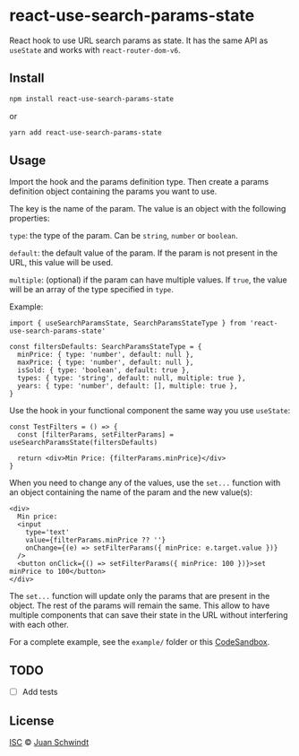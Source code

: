 # react-use-search-params-state

React hook to use URL search params as state. It has the same API as `useState` and works with `react-router-dom-v6`.

## Install

```bash
npm install react-use-search-params-state
```

or

```bash
yarn add react-use-search-params-state
```

## Usage

Import the hook and the params definition type.
Then create a params definition object containing the params you want to use.

The key is the name of the param. The value is an object with the following properties:

`type`: the type of the param. Can be `string`, `number` or `boolean`.

`default`: the default value of the param. If the param is not present in the URL, this value will be used.

`multiple`: (optional) if the param can have multiple values. If `true`, the value will be an array of the type specified in `type`.

Example:

```tsx
import { useSearchParamsState, SearchParamsStateType } from 'react-use-search-params-state'

const filtersDefaults: SearchParamsStateType = {
  minPrice: { type: 'number', default: null },
  maxPrice: { type: 'number', default: null },
  isSold: { type: 'boolean', default: true },
  types: { type: 'string', default: null, multiple: true },
  years: { type: 'number', default: [], multiple: true },
}
```

Use the hook in your functional component the same way you use `useState`:

```tsx
const TestFilters = () => {
  const [filterParams, setFilterParams] = useSearchParamsState(filtersDefaults)

  return <div>Min Price: {filterParams.minPrice}</div>
}
```

When you need to change any of the values, use the `set...` function with an object containing the name of the param and the new value(s):

```tsx
<div>
  Min price:
  <input
    type='text'
    value={filterParams.minPrice ?? ''}
    onChange={(e) => setFilterParams({ minPrice: e.target.value })}
  />
  <button onClick={() => setFilterParams({ minPrice: 100 })}>set minPrice to 100</button>
</div>
```

The `set...` function will update only the params that are present in the object. The rest of the params will remain the same.
This allow to have multiple components that can save their state in the URL without interfering with each other.

For a complete example, see the `example/` folder or this [CodeSandbox](https://codesandbox.io/s/angry-morning-xktesm?file=/src/Example.tsx).

## TODO

- [ ] Add tests

## License

[ISC](http://opensource.org/licenses/ISC) © [Juan Schwindt](https://github.com/jschwindt)
